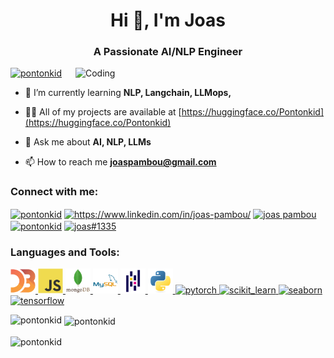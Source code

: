 <h1 align="center">Hi 👋, I'm Joas</h1>
<h3 align="center">A Passionate AI/NLP Engineer</h3>
<img align="right" alt="Coding" width="400" src="https://cdn.dribbble.com/users/1019864/screenshots/3079099/media/6926dbbe73b43f4ec5fe67c721489033.gif">

<p align="left"> <a href="https://twitter.com/pontonkid" target="blank"><img src="https://img.shields.io/twitter/follow/pontonkid?logo=twitter&style=for-the-badge" alt="pontonkid" /></a> </p>

- 🌱 I’m currently learning **NLP, Langchain, LLMops,**

- 👨‍💻 All of my projects are available at [https://huggingface.co/Pontonkid](https://huggingface.co/Pontonkid)

- 💬 Ask me about **AI, NLP, LLMs**

- 📫 How to reach me **joaspambou@gmail.com**

<h3 align="left">Connect with me:</h3>
<p align="left">
<a href="https://twitter.com/pontonkid" target="blank"><img align="center" src="https://raw.githubusercontent.com/rahuldkjain/github-profile-readme-generator/master/src/images/icons/Social/twitter.svg" alt="pontonkid" height="30" width="40" /></a>
<a href="https://linkedin.com/in/https://www.linkedin.com/in/joas-pambou/" target="blank"><img align="center" src="https://raw.githubusercontent.com/rahuldkjain/github-profile-readme-generator/master/src/images/icons/Social/linked-in-alt.svg" alt="https://www.linkedin.com/in/joas-pambou/" height="30" width="40" /></a>
<a href="https://kaggle.com/joas pambou" target="blank"><img align="center" src="https://raw.githubusercontent.com/rahuldkjain/github-profile-readme-generator/master/src/images/icons/Social/kaggle.svg" alt="joas pambou" height="30" width="40" /></a>
<a href="https://hashnode.com/pontonkid" target="blank"><img align="center" src="https://raw.githubusercontent.com/rahuldkjain/github-profile-readme-generator/master/src/images/icons/Social/hashnode.svg" alt="pontonkid" height="30" width="40" /></a>
<a href="https://discord.gg/joas#1335" target="blank"><img align="center" src="https://raw.githubusercontent.com/rahuldkjain/github-profile-readme-generator/master/src/images/icons/Social/discord.svg" alt="joas#1335" height="30" width="40" /></a>
</p>

<h3 align="left">Languages and Tools:</h3>
<p align="left"> <a href="https://d3js.org/" target="_blank" rel="noreferrer"> <img src="https://raw.githubusercontent.com/devicons/devicon/master/icons/d3js/d3js-original.svg" alt="d3js" width="40" height="40"/> </a> <a href="https://developer.mozilla.org/en-US/docs/Web/JavaScript" target="_blank" rel="noreferrer"> <img src="https://raw.githubusercontent.com/devicons/devicon/master/icons/javascript/javascript-original.svg" alt="javascript" width="40" height="40"/> </a> <a href="https://www.mongodb.com/" target="_blank" rel="noreferrer"> <img src="https://raw.githubusercontent.com/devicons/devicon/master/icons/mongodb/mongodb-original-wordmark.svg" alt="mongodb" width="40" height="40"/> </a> <a href="https://www.mysql.com/" target="_blank" rel="noreferrer"> <img src="https://raw.githubusercontent.com/devicons/devicon/master/icons/mysql/mysql-original-wordmark.svg" alt="mysql" width="40" height="40"/> </a> <a href="https://pandas.pydata.org/" target="_blank" rel="noreferrer"> <img src="https://raw.githubusercontent.com/devicons/devicon/2ae2a900d2f041da66e950e4d48052658d850630/icons/pandas/pandas-original.svg" alt="pandas" width="40" height="40"/> </a> <a href="https://www.python.org" target="_blank" rel="noreferrer"> <img src="https://raw.githubusercontent.com/devicons/devicon/master/icons/python/python-original.svg" alt="python" width="40" height="40"/> </a> <a href="https://pytorch.org/" target="_blank" rel="noreferrer"> <img src="https://www.vectorlogo.zone/logos/pytorch/pytorch-icon.svg" alt="pytorch" width="40" height="40"/> </a> <a href="https://scikit-learn.org/" target="_blank" rel="noreferrer"> <img src="https://upload.wikimedia.org/wikipedia/commons/0/05/Scikit_learn_logo_small.svg" alt="scikit_learn" width="40" height="40"/> </a> <a href="https://seaborn.pydata.org/" target="_blank" rel="noreferrer"> <img src="https://seaborn.pydata.org/_images/logo-mark-lightbg.svg" alt="seaborn" width="40" height="40"/> </a> <a href="https://www.tensorflow.org" target="_blank" rel="noreferrer"> <img src="https://www.vectorlogo.zone/logos/tensorflow/tensorflow-icon.svg" alt="tensorflow" width="40" height="40"/> </a> </p>

<p><img align="left" src="https://github-readme-stats.vercel.app/api/top-langs?username=pontonkid&show_icons=true&locale=en&layout=compact" alt="pontonkid" /></p>

<p>&nbsp;<img align="center" src="https://github-readme-stats.vercel.app/api?username=pontonkid&show_icons=true&locale=en" alt="pontonkid" /></p>

<p><img align="center" src="https://github-readme-streak-stats.herokuapp.com/?user=pontonkid&" alt="pontonkid" /></p>

